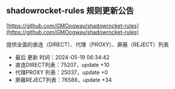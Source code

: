 ## shadowrocket-rules 规则更新公告

[https://github.com/GMOogway/shadowrocket-rules](https://github.com/GMOogway/shadowrocket-rules)

提供全面的直连（DIRECT）、代理（PROXY）、屏蔽（REJECT）列表
- 最后 更新 时间：2024-05-19 06:34:42
- 直连DIRECT列表：75207，update +10
- 代理PROXY 列表：25037，update +0
- 屏蔽REJECT列表：76588，update +34